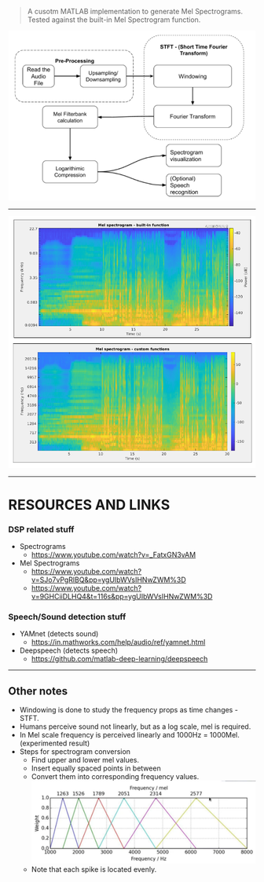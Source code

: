 > A cusotm MATLAB implementation to generate Mel Spectrograms.
> Tested against the built-in Mel Spectrogram function.

![](./Mel%20Spectrogram%20generation/resources/report2.png)

---

![](./Mel%20Spectrogram%20generation/resources/report1.png)

---

# RESOURCES AND LINKS
### DSP related stuff
- Spectrograms 
    - https://www.youtube.com/watch?v=_FatxGN3vAM
- Mel Spectrograms 
    - https://www.youtube.com/watch?v=SJo7vPgRlBQ&pp=ygUIbWVsIHNwZWM%3D
    - https://www.youtube.com/watch?v=9GHCiiDLHQ4&t=116s&pp=ygUIbWVsIHNwZWM%3D
### Speech/Sound detection stuff
- YAMnet (detects sound) 
    - https://in.mathworks.com/help/audio/ref/yamnet.html
- Deepspeech (detects speech)
    - https://github.com/matlab-deep-learning/deepspeech

---

## Other notes
- Windowing is done to study the frequency props as time changes - STFT.
- Humans perceive sound not linearly, but as a log scale, mel is required.
- In Mel scale frequency is perceived linearly and 1000Hz = 1000Mel. (experimented result)
- Steps for spectrogram conversion 
    - Find upper and lower mel values.
    - Insert equally spaced points in between
    - Convert them into corresponding frequency values.
    ![](./Mel%20Spectrogram%20generation/resources/melbanks.png)
    - Note that each spike is located evenly.